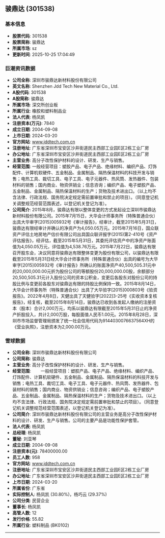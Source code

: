 ## 骏鼎达 (301538)

### 基本信息

- **股票代码**: 301538
- **股票简称**: 骏鼎达
- **所属市场**: sz
- **更新时间**: 2025-10-25 17:04:49

### 巨潮资讯数据

- **公司全称**: 深圳市骏鼎达新材料股份有限公司
- **英文名称**: Shenzhen Jdd Tech New Material Co., Ltd.
- **A股代码**: 301538
- **A股简称**: 骏鼎达
- **所属市场**: 深交所创业板
- **所属行业**: 橡胶和塑料制品业
- **法人代表**: 杨凤凯
- **注册资本(万元)**: 7840
- **成立日期**: 2004-09-08
- **上市日期**: 2024-03-20
- **官方网站**: www.jddtech.com.cn
- **注册地址**: 广东省深圳市宝安区沙井街道民主西部工业园E区2栋工业厂房
- **办公地址**: 广东省深圳市宝安区沙井街道民主西部工业园E区2栋工业厂房
- **主营业务**: 高分子改性保护材料的设计、研发、生产与销售。
- **经营范围**: 一般经营项目：塑胶产品、电子产品、绝缘材料、编织产品、灯饰配件、计算机软硬件、五金制品、金属制品、隔热保温材料的科技开发与销售；电热工具、裁切工具、电子工具、电子元器件、热风筒、发热器件、包装材料的销售；国内商业、物资供销业；信息咨询；编织产品、电子塑胶产品、五金制品、金属制品、隔热保温材料的生产；货物及技术进出口。（以上均不含法律、行政法规、国务院决定规定需前置审批和禁止的项目）。（同意登记机关调整规范经营范围表述，以登记机关登记为准）。
- **公司简介**: 2015年8月，骏鼎达有限以整体变更的方式发起设立深圳市骏鼎达新材料股份有限公司。2015年7月15日，大华会计师事务所（特殊普通合伙）出具大华审字[2015]005932号《审计报告》，经审计，截至2015年5月31日，骏鼎达有限经审计并确认的净资产为4,050.05万元。2015年7月16日，国众联资产评估土地房地产估价有限公司出具国众联评报字(2015)第2-410号《资产评估报告》，经评估，截至2015年5月31日，其委托评估资产中的净资产账面值为4,050.05万元，评估值为4,538.76万元。2015年7月22日，骏鼎达有限召开股东会，决议同意将骏鼎达有限整体变更为股份有限公司，以骏鼎达有限截至2015年5月31日经大华会计师事务所（特殊普通合伙）出具的编号为大华审字[2015]005932号《审计报告》所确认的账面净资产40,500,505.31元中的20,000,000.00元折为股份公司的等额股份20,000,000.00股，余额部分20,500,505.31元计入股份公司的资本公积金，变更后各股东对股份公司的持股比例与变更前各股东对骏鼎达有限的持股比例保持一致。2015年8月14日，大华会计师事务所（特殊普通合伙）出具了大华验字[2015]000803号《验资报告》。2022年4月8日，天健出具了天健验字[2022]3-25号《实收资本复核报告》，经复核，截至2015年8月14日，骏鼎达已收到各发起人缴纳的注册资本（股本）合计2,000万元，均系以骏鼎达有限截至2015年5月31日止的净资产折股投入，共计2,000万股，每股面值人民币1.00元。2015年8月28日，深圳市市场监督管理局颁发了统一社会信用代码为9144030076637564XH的《营业执照》，注册资本为2,000.00万元。

### 雪球数据

- **公司全称**: 深圳市骏鼎达新材料股份有限公司
- **公司简称**: 骏鼎达
- **主营业务**: 高分子改性保护材料的设计、研发、生产与销售。
- **经营范围**: 　　一般经营项目：塑胶产品、电子产品、绝缘材料、编织产品、灯饰配件、计算机软硬件、五金制品、金属制品、隔热保温材料的科技开发与销售；电热工具、裁切工具、电子工具、电子元器件、热风筒、发热器件、包装材料的销售；国内商业、物资供销业；信息咨询；编织产品、电子塑胶产品、五金制品、金属制品、隔热保温材料的生产；货物及技术进出口。（以上均不含法律、行政法规、国务院决定规定需前置审批和禁止的项目）。（同意登记机关调整规范经营范围表述，以登记机关登记为准）。
- **公司简介**: 深圳市骏鼎达新材料股份有限公司的主营业务是高分子改性保护材料的设计、研发、生产与销售。公司的主要产品是功能性保护套管。
- **法人代表**: 杨凤凯
- **总经理**: 杨凤凯
- **董秘**: 刘亚琴
- **成立日期**: 2004-09-08
- **注册资本(元)**: 78400000.00
- **员工人数**: 958
- **官方网站**: www.jddtech.com.cn
- **注册地址**: 广东省深圳市宝安区沙井街道民主西部工业园E区2栋工业厂房
- **办公地址**: 广东省深圳市宝安区沙井街道民主西部工业园E区2栋工业厂房
- **上市日期**: 2024-03-20
- **所属省份**: 广东省
- **实际控制人**: 杨凤凯 (30.80%)，杨巧云 (29.37%)
- **公司分类**: 民营企业
- **董事长**: 杨凤凯
- **高管人数**: 12
- **发行价格**: 55.82
- **所属行业**: 塑料制品 (BK0102)

---